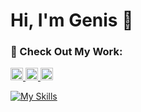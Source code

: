 
# Hi, I'm Genis 👋

### 🚀 Check Out My Work:

<p align="left">
  <a href="https://youtube.com/@armandogenis-r4x?si=vB2iiSnxj_OL4t_z">
    <img height="20" src="https://img.shields.io/badge/YouTube-Subscribe-red?logo=youtube&style=flat" />
  </a>
  <a href="https://armando-genis.vercel.app/">
    <img height="20" src="https://img.shields.io/badge/Portfolio-View-green?logo=vercel&style=flat" />
  </a>
  <a href="https://www.linkedin.com/in/armando-genis-alvarez/">
    <img height="20" src="https://img.shields.io/badge/LinkedIn-Connect-blue?logo=linkedin&style=flat" />
  </a>

</p>


[![My Skills](https://skillicons.dev/icons?i=bash,c,cpp,rust,git,docker,linux,md,py,ros,ubuntu,cmake,nextjs)](https://skillicons.dev)






